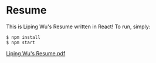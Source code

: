 # Resume
This is Liping Wu's Resume written in React! To run, simply:
```
$ npm install
$ npm start
```

[Liping Wu's Resume.pdf](https://github.com/lipingwucs/resume/files/6230136/Liping.Wu.s.Resume.pdf)

